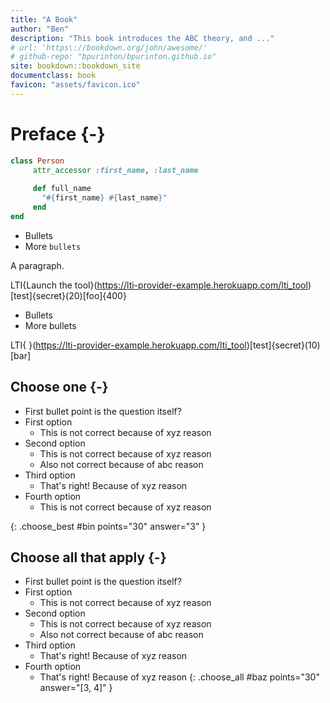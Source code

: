 ```yaml
---
title: "A Book"
author: "Ben"
description: "This book introduces the ABC theory, and ..."
# url: 'https\://bookdown.org/john/awesome/'
# github-repo: "bpurinton/bpurinton.github.io"
site: bookdown::bookdown_site 
documentclass: book
favicon: "assets/favicon.ico"
---
```


# Preface {-}

```ruby
class Person
	 attr_accessor :first_name, :last_name
	 
	 def full_name
	   "#{first_name} #{last_name}"
	 end
end
```

- Bullets
- More `bullets`

A paragraph.

LTI{Launch the tool}(https://lti-provider-example.herokuapp.com/lti_tool)[test]{secret}(20)[foo]{400}

- Bullets
- More bullets

LTI{ }(https://lti-provider-example.herokuapp.com/lti_tool)[test]{secret}(10)[bar]

## Choose one {-}

- First bullet point is the question itself?
- First option
    - This is not correct because of xyz reason
- Second option
    - This is not correct because of xyz reason
    - Also not correct because of abc reason
- Third option
    - That's right! Because of xyz reason
- Fourth option
    - This is not correct because of xyz reason

{: .choose_best #bin points="30" answer="3" }

## Choose all that apply {-}

- First bullet point is the question itself?
- First option
    - This is not correct because of xyz reason
- Second option
    - This is not correct because of xyz reason
    - Also not correct because of abc reason
- Third option
    - That's right! Because of xyz reason
- Fourth option
    - That's right! Because of xyz reason
{: .choose_all #baz points="30" answer="[3, 4]" }